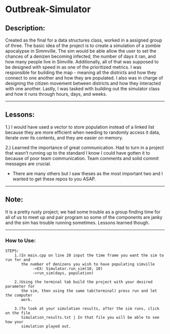 # Outbreak-Simulator

## Description:
Created as the final for a data structures class, worked in a assigned group of three. The basic idea of the project is to create a simulation of a zombie apocalypse in Simmville. The sim would be able allow the user to set the chances of a denizen becoming infected, the number of days it ran, and how many people live in Simville. Additionally, all of that was supposed to be designed with speed in as one of the prioritized metrics. I was responsible for building the map - meaning all the districts and how they connect to one another and how they are populated. I also was in charge of designing the citizen movement between districts and how they interacted with one another. Lastly, I was tasked with building out the simulator class and how it runs through hours, days, and weeks.

---

## Lessons: 
1.) I would have used a vector to store population instead of a linked list because they are more efficient when needing to randomly access it data, iterate over its contents, and they are easier on memory.

2.) Learned the importance of great communication. Had to turn in a project that wasn’t running up to the standard I know I could have gotten it to because of poor team communication. Team comments and solid commit messages are crucial.

- There are many others but I saw theses as the most important two and I wanted to get these repos to you ASAP. 

---

## Note:
It is a pretty rusty project; we had some trouble as a group finding time for all of us to meet up and pair program so some of the components are janky and the sim has trouble running sometimes. Lessons learned though.

---
### How to Use:
    STEPS:
        1.)In main.cpp on line 20 input the time frame you want the sim to run for and
           the number of denizens you wish to have populating simville
                ->EX: Simulator.run_sim(10, 10) 
                ->run_sim(days, population)

        2.)Using the terminal tab build the project with your desired parameter for
           the sim, then using the same tab(terminal) press run and let the computer
           work.

        3.)To look at your simulation results, after the sim runs, click on the file
           Simulation_results.txt | In that file you will be able to see how your
           simulation played out.
